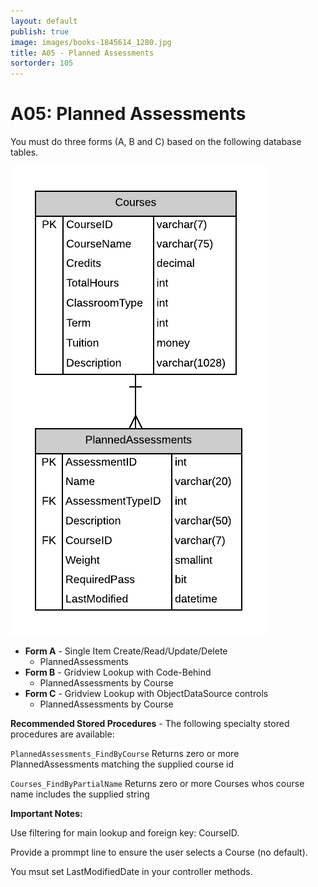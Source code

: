 ```yaml
---
layout: default
publish: true
image: images/books-1845614_1280.jpg
title: A05 - Planned Assessments
sortorder: 105
---
```

# A05: Planned Assessments

You must do three forms (A, B and C) based on the following database tables.

![](A05.png)

- **Form A** - Single Item Create/Read/Update/Delete
  - PlannedAssessments
- **Form B** - Gridview Lookup with Code-Behind
  - PlannedAssessments by Course 
- **Form C** - Gridview Lookup with ObjectDataSource controls
  - PlannedAssessments by Course 

**Recommended Stored Procedures** - The following specialty stored procedures are available:

`PlannedAssessments_FindByCourse` Returns zero or more PlannedAssessments matching the supplied course id

`Courses_FindByPartialName` Returns zero or more Courses whos course name includes the supplied string

**Important Notes:** 

Use filtering for main lookup and foreign key: CourseID.

Provide a prommpt line to ensure the user selects a Course (no default).

You msut set LastModifiedDate in your controller methods.
